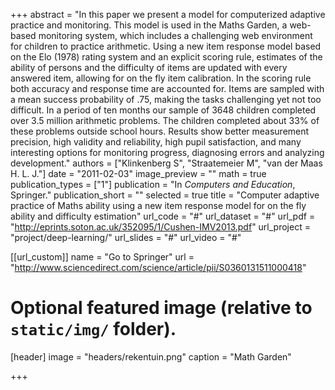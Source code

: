 +++
abstract = "In this paper we present a model for computerized adaptive practice and monitoring. This model is used in the Maths Garden, a web-based monitoring system, which includes a challenging web environment for children to practice arithmetic. Using a new item response model based on the Elo (1978) rating system and an explicit scoring rule, estimates of the ability of persons and the difficulty of items are updated with every answered item, allowing for on the fly item calibration. In the scoring rule both accuracy and response time are accounted for. Items are sampled with a mean success probability of .75, making the tasks challenging yet not too difficult. In a period of ten months our sample of 3648 children completed over 3.5 million arithmetic problems. The children completed about 33% of these problems outside school hours. Results show better measurement precision, high validity and reliability, high pupil satisfaction, and many interesting options for monitoring progress, diagnosing errors and analyzing development."
authors = ["Klinkenberg S", "Straatemeier M", "van der Maas H. L. J."]
date = "2011-02-03"
image_preview = ""
math = true
publication_types = ["1"]
publication = "In *Computers and Education*, Springer."
publication_short = ""
selected = true
title = "Computer adaptive practice of Maths ability using a new item response model for on the fly ability and difficulty estimation"
url_code = "#"
url_dataset = "#"
url_pdf = "http://eprints.soton.ac.uk/352095/1/Cushen-IMV2013.pdf"
url_project = "project/deep-learning/"
url_slides = "#"
url_video = "#"

[[url_custom]]
name = "Go to Springer"
url = "http://www.sciencedirect.com/science/article/pii/S0360131511000418"

# Optional featured image (relative to `static/img/` folder).
[header]
image = "headers/rekentuin.png"
caption = "Math Garden"

+++
